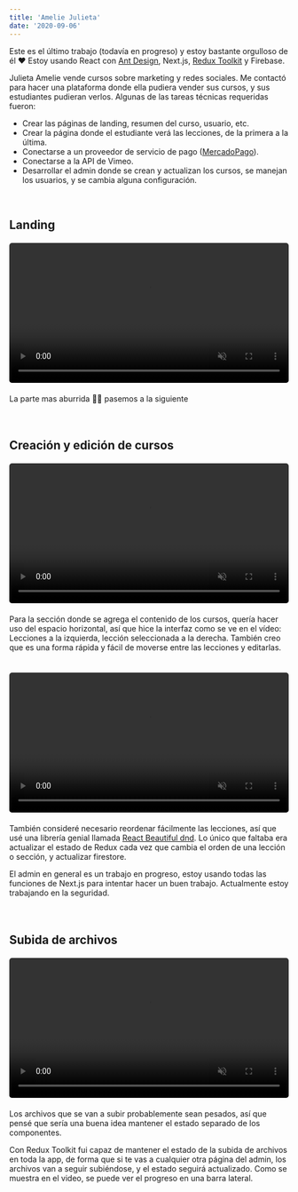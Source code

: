 ```yaml
---
title: 'Amelie Julieta'
date: '2020-09-06'
---
```


Este es el último trabajo (todavía en progreso) y estoy bastante orgulloso de él ❤ Estoy usando React con [Ant Design](https://ant.design/), Next.js, [Redux Toolkit](https://redux-toolkit.js.org/) y Firebase.

Julieta Amelie vende cursos sobre marketing y redes sociales. Me contactó para hacer una plataforma donde ella pudiera vender sus cursos, y sus estudiantes pudieran verlos. Algunas de las tareas técnicas requeridas fueron:

- Crear las páginas de landing, resumen del curso, usuario, etc.
- Crear la página donde el estudiante verá las lecciones, de la primera a la última.
- Conectarse a un proveedor de servicio de pago ([MercadoPago](https://mercadopago.com.ar)).
- Conectarse a la API de Vimeo.
- Desarrollar el admin donde se crean y actualizan los cursos, se manejan los usuarios, y se cambia alguna configuración.

<br>

## Landing
<figure class="video_container" style="width: 100%; max-width: 550px; margin: 20px 0;">
  <video muted="true" autoplay="true" loop style="width: 100%; border-radius: 5px;">
    <source src="/videos/juli-amelie-landing.mp4" type="video/mp4">
  </video>
</figure>
La parte mas aburrida 💁‍♂️ pasemos a la siguiente
<br><br><br>

## Creación y edición de cursos
<figure class="video_container" style="width: 100%; max-width: 550px; margin: 20px 0;">
  <video muted="true" autoplay="true" loop style="width: 100%; border-radius: 5px;">
    <source src="/videos/juli-amelie-admin.mp4" type="video/mp4">
  </video>
</figure>
Para la sección donde se agrega el contenido de los cursos, quería hacer uso del espacio horizontal, así que hice la interfaz como se ve en el vídeo: Lecciones a la izquierda, lección seleccionada a la derecha. También creo que es una forma rápida y fácil de moverse entre las lecciones y editarlas.
<br><br>

<figure class="video_container" style="width: 100%; max-width: 550px; margin: 20px 0;">
  <video muted="true" autoplay="true" loop style="width: 100%; border-radius: 5px;">
    <source src="/videos/juli-amelie-lessons.mp4" type="video/mp4">
  </video>
</figure>

También consideré necesario reordenar fácilmente las lecciones, así que usé una librería genial llamada [React Beautiful dnd](https://github.com/atlassian/react-beautiful-dnd). Lo único que faltaba era actualizar el estado de Redux cada vez que cambia el orden de una lección o sección, y actualizar firestore.

El admin en general es un trabajo en progreso, estoy usando todas las funciones de Next.js para intentar hacer un buen trabajo. Actualmente estoy trabajando en la seguridad.
<br><br><br>

## Subida de archivos
<figure class="video_container" style="width: 100%; max-width: 550px; margin: 20px 0;">
  <video muted="true" autoplay="true" loop style="width: 100%; border-radius: 5px;">
    <source src="/videos/juli-amelie-uploads.mp4" type="video/mp4">
  </video>
</figure>
Los archivos que se van a subir probablemente sean pesados, así que pensé que sería una buena idea mantener el estado separado de los componentes.

Con Redux Toolkit fui capaz de mantener el estado de la subida de archivos en toda la app, de forma que si te vas a cualquier otra página del admin, los archivos van a seguir subiéndose, y el estado seguirá actualizado. Como se muestra en el video, se puede ver el progreso en una barra lateral.